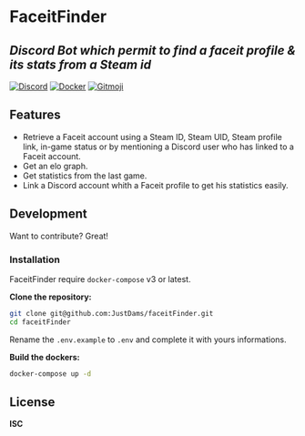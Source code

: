 # FaceitFinder
## _Discord Bot which permit to find a faceit profile & its stats from a Steam id_
 [![Discord](https://badgen.net/badge/icon/discord?icon=discord&label)](https://https://discord.com/) [![Docker](https://badgen.net/badge/icon/docker?icon=docker&label)](https://https://docker.com/) [![Gitmoji](https://img.shields.io/badge/gitmoji-%20😜%20😍-FFDD67.svg)](https://gitmoji.dev/) 
 
## Features

- Retrieve a Faceit account using a Steam ID, Steam UID, Steam profile link, in-game status or by mentioning  a Discord user who has linked to a Faceit account.
- Get an elo graph.
- Get statistics from the last game.
- Link a Discord account whith a Faceit profile to get his statistics easily.

## Development

Want to contribute? Great!

### Installation

FaceitFinder require `docker-compose` v3 or latest. 

**Clone the repository:**

```sh
git clone git@github.com:JustDams/faceitFinder.git
cd faceitFinder
```

Rename the `.env.example` to `.env` and complete it with yours informations.

**Build the dockers:**

```sh
docker-compose up -d
```

## License

**ISC**
